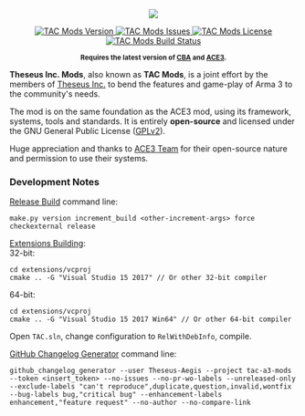 <p align="center">
    <img src="https://github.com/Theseus-Aegis/tac-a3-mods/blob/master/extras/assets/logo/TAC-Logo.jpg">
</p>
<p align="center">
    <a href="https://github.com/Theseus-Aegis/tac-a3-mods/releases/latest">
        <img src="https://img.shields.io/badge/Version-1.12.1-blue.svg" alt="TAC Mods Version">
    </a>
    <a href="https://github.com/Theseus-Aegis/tac-a3-mods/issues">
        <img src="https://img.shields.io/github/issues-raw/Theseus-Aegis/tac-a3-mods.svg?label=Issues" alt="TAC Mods Issues">
    </a>
    <a href="https://github.com/Theseus-Aegis/tac-a3-mods/blob/master/LICENSE">
        <img src="https://img.shields.io/badge/License-GPLv2-red.svg" alt="TAC Mods License">
    </a>
    <a href="https://travis-ci.org/Theseus-Aegis/tac-a3-mods">
        <img src="https://img.shields.io/travis/Theseus-Aegis/tac-a3-mods.svg" alt="TAC Mods Build Status">
    </a>
</p>
<p align="center"><sup><strong>Requires the latest version of <a href="https://github.com/CBATeam/CBA_A3/releases/latest">CBA</a> and <a href="https://github.com/acemod/ACE3/releases/latest">ACE3</a>.</strong></sup></p>

**Theseus Inc. Mods**, also known as **TAC Mods**, is a joint effort by the members of <a href="http://www.theseus-aegis.com/">Theseus Inc.</a> to bend the features and game-play of Arma 3 to the community's needs.

The mod is on the same foundation as the ACE3 mod, using its framework, systems, tools and standards. It is entirely **open-source** and licensed under the GNU General Public License ([GPLv2](https://github.com/Theseus-Aegis/tac-a3-mods/blob/master/LICENSE)).

Huge appreciation and thanks to [ACE3 Team](http://ace3mod.com/team.html) for their open-source nature and permission to use their systems.


### Development Notes

[Release Build](tools/make.py) command line:
```
make.py version increment_build <other-increment-args> force checkexternal release
```

[Extensions Building](extensions):  
32-bit:
```
cd extensions/vcproj
cmake .. -G "Visual Studio 15 2017" // Or other 32-bit compiler
```
64-bit:
```
cd extensions/vcproj
cmake .. -G "Visual Studio 15 2017 Win64" // Or other 64-bit compiler
```

Open `TAC.sln`, change configuration to `RelWithDebInfo`, compile.

[GitHub Changelog Generator](https://github.com/skywinder/github-changelog-generator) command line:
```
github_changelog_generator --user Theseus-Aegis --project tac-a3-mods --token <insert_token> --no-issues --no-pr-wo-labels --unreleased-only --exclude-labels "can't reproduce",duplicate,question,invalid,wontfix --bug-labels bug,"critical bug" --enhancement-labels enhancement,"feature request" --no-author --no-compare-link
```
